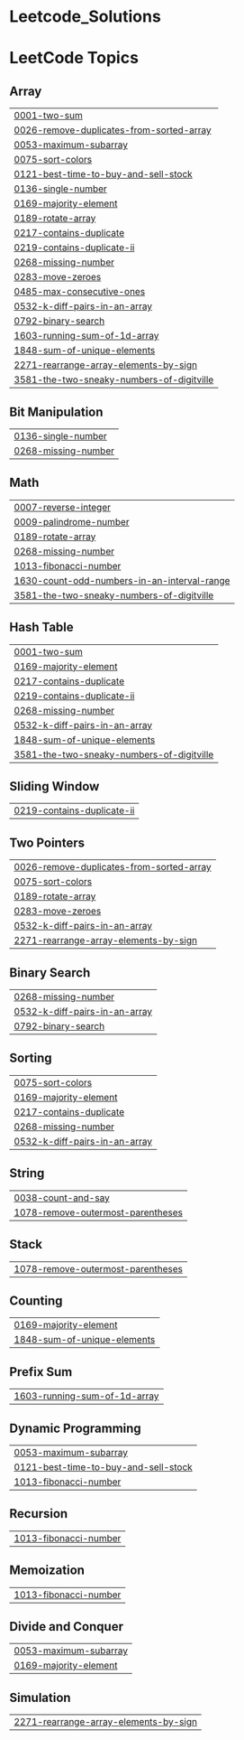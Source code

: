 # Leetcode_Solutions
<!---LeetCode Topics Start-->
# LeetCode Topics
## Array
|  |
| ------- |
| [0001-two-sum](https://github.com/VVchandrahas3/Leetcode_Solutions/tree/master/0001-two-sum) |
| [0026-remove-duplicates-from-sorted-array](https://github.com/VVchandrahas3/Leetcode_Solutions/tree/master/0026-remove-duplicates-from-sorted-array) |
| [0053-maximum-subarray](https://github.com/VVchandrahas3/Leetcode_Solutions/tree/master/0053-maximum-subarray) |
| [0075-sort-colors](https://github.com/VVchandrahas3/Leetcode_Solutions/tree/master/0075-sort-colors) |
| [0121-best-time-to-buy-and-sell-stock](https://github.com/VVchandrahas3/Leetcode_Solutions/tree/master/0121-best-time-to-buy-and-sell-stock) |
| [0136-single-number](https://github.com/VVchandrahas3/Leetcode_Solutions/tree/master/0136-single-number) |
| [0169-majority-element](https://github.com/VVchandrahas3/Leetcode_Solutions/tree/master/0169-majority-element) |
| [0189-rotate-array](https://github.com/VVchandrahas3/Leetcode_Solutions/tree/master/0189-rotate-array) |
| [0217-contains-duplicate](https://github.com/VVchandrahas3/Leetcode_Solutions/tree/master/0217-contains-duplicate) |
| [0219-contains-duplicate-ii](https://github.com/VVchandrahas3/Leetcode_Solutions/tree/master/0219-contains-duplicate-ii) |
| [0268-missing-number](https://github.com/VVchandrahas3/Leetcode_Solutions/tree/master/0268-missing-number) |
| [0283-move-zeroes](https://github.com/VVchandrahas3/Leetcode_Solutions/tree/master/0283-move-zeroes) |
| [0485-max-consecutive-ones](https://github.com/VVchandrahas3/Leetcode_Solutions/tree/master/0485-max-consecutive-ones) |
| [0532-k-diff-pairs-in-an-array](https://github.com/VVchandrahas3/Leetcode_Solutions/tree/master/0532-k-diff-pairs-in-an-array) |
| [0792-binary-search](https://github.com/VVchandrahas3/Leetcode_Solutions/tree/master/0792-binary-search) |
| [1603-running-sum-of-1d-array](https://github.com/VVchandrahas3/Leetcode_Solutions/tree/master/1603-running-sum-of-1d-array) |
| [1848-sum-of-unique-elements](https://github.com/VVchandrahas3/Leetcode_Solutions/tree/master/1848-sum-of-unique-elements) |
| [2271-rearrange-array-elements-by-sign](https://github.com/VVchandrahas3/Leetcode_Solutions/tree/master/2271-rearrange-array-elements-by-sign) |
| [3581-the-two-sneaky-numbers-of-digitville](https://github.com/VVchandrahas3/Leetcode_Solutions/tree/master/3581-the-two-sneaky-numbers-of-digitville) |
## Bit Manipulation
|  |
| ------- |
| [0136-single-number](https://github.com/VVchandrahas3/Leetcode_Solutions/tree/master/0136-single-number) |
| [0268-missing-number](https://github.com/VVchandrahas3/Leetcode_Solutions/tree/master/0268-missing-number) |
## Math
|  |
| ------- |
| [0007-reverse-integer](https://github.com/VVchandrahas3/Leetcode_Solutions/tree/master/0007-reverse-integer) |
| [0009-palindrome-number](https://github.com/VVchandrahas3/Leetcode_Solutions/tree/master/0009-palindrome-number) |
| [0189-rotate-array](https://github.com/VVchandrahas3/Leetcode_Solutions/tree/master/0189-rotate-array) |
| [0268-missing-number](https://github.com/VVchandrahas3/Leetcode_Solutions/tree/master/0268-missing-number) |
| [1013-fibonacci-number](https://github.com/VVchandrahas3/Leetcode_Solutions/tree/master/1013-fibonacci-number) |
| [1630-count-odd-numbers-in-an-interval-range](https://github.com/VVchandrahas3/Leetcode_Solutions/tree/master/1630-count-odd-numbers-in-an-interval-range) |
| [3581-the-two-sneaky-numbers-of-digitville](https://github.com/VVchandrahas3/Leetcode_Solutions/tree/master/3581-the-two-sneaky-numbers-of-digitville) |
## Hash Table
|  |
| ------- |
| [0001-two-sum](https://github.com/VVchandrahas3/Leetcode_Solutions/tree/master/0001-two-sum) |
| [0169-majority-element](https://github.com/VVchandrahas3/Leetcode_Solutions/tree/master/0169-majority-element) |
| [0217-contains-duplicate](https://github.com/VVchandrahas3/Leetcode_Solutions/tree/master/0217-contains-duplicate) |
| [0219-contains-duplicate-ii](https://github.com/VVchandrahas3/Leetcode_Solutions/tree/master/0219-contains-duplicate-ii) |
| [0268-missing-number](https://github.com/VVchandrahas3/Leetcode_Solutions/tree/master/0268-missing-number) |
| [0532-k-diff-pairs-in-an-array](https://github.com/VVchandrahas3/Leetcode_Solutions/tree/master/0532-k-diff-pairs-in-an-array) |
| [1848-sum-of-unique-elements](https://github.com/VVchandrahas3/Leetcode_Solutions/tree/master/1848-sum-of-unique-elements) |
| [3581-the-two-sneaky-numbers-of-digitville](https://github.com/VVchandrahas3/Leetcode_Solutions/tree/master/3581-the-two-sneaky-numbers-of-digitville) |
## Sliding Window
|  |
| ------- |
| [0219-contains-duplicate-ii](https://github.com/VVchandrahas3/Leetcode_Solutions/tree/master/0219-contains-duplicate-ii) |
## Two Pointers
|  |
| ------- |
| [0026-remove-duplicates-from-sorted-array](https://github.com/VVchandrahas3/Leetcode_Solutions/tree/master/0026-remove-duplicates-from-sorted-array) |
| [0075-sort-colors](https://github.com/VVchandrahas3/Leetcode_Solutions/tree/master/0075-sort-colors) |
| [0189-rotate-array](https://github.com/VVchandrahas3/Leetcode_Solutions/tree/master/0189-rotate-array) |
| [0283-move-zeroes](https://github.com/VVchandrahas3/Leetcode_Solutions/tree/master/0283-move-zeroes) |
| [0532-k-diff-pairs-in-an-array](https://github.com/VVchandrahas3/Leetcode_Solutions/tree/master/0532-k-diff-pairs-in-an-array) |
| [2271-rearrange-array-elements-by-sign](https://github.com/VVchandrahas3/Leetcode_Solutions/tree/master/2271-rearrange-array-elements-by-sign) |
## Binary Search
|  |
| ------- |
| [0268-missing-number](https://github.com/VVchandrahas3/Leetcode_Solutions/tree/master/0268-missing-number) |
| [0532-k-diff-pairs-in-an-array](https://github.com/VVchandrahas3/Leetcode_Solutions/tree/master/0532-k-diff-pairs-in-an-array) |
| [0792-binary-search](https://github.com/VVchandrahas3/Leetcode_Solutions/tree/master/0792-binary-search) |
## Sorting
|  |
| ------- |
| [0075-sort-colors](https://github.com/VVchandrahas3/Leetcode_Solutions/tree/master/0075-sort-colors) |
| [0169-majority-element](https://github.com/VVchandrahas3/Leetcode_Solutions/tree/master/0169-majority-element) |
| [0217-contains-duplicate](https://github.com/VVchandrahas3/Leetcode_Solutions/tree/master/0217-contains-duplicate) |
| [0268-missing-number](https://github.com/VVchandrahas3/Leetcode_Solutions/tree/master/0268-missing-number) |
| [0532-k-diff-pairs-in-an-array](https://github.com/VVchandrahas3/Leetcode_Solutions/tree/master/0532-k-diff-pairs-in-an-array) |
## String
|  |
| ------- |
| [0038-count-and-say](https://github.com/VVchandrahas3/Leetcode_Solutions/tree/master/0038-count-and-say) |
| [1078-remove-outermost-parentheses](https://github.com/VVchandrahas3/Leetcode_Solutions/tree/master/1078-remove-outermost-parentheses) |
## Stack
|  |
| ------- |
| [1078-remove-outermost-parentheses](https://github.com/VVchandrahas3/Leetcode_Solutions/tree/master/1078-remove-outermost-parentheses) |
## Counting
|  |
| ------- |
| [0169-majority-element](https://github.com/VVchandrahas3/Leetcode_Solutions/tree/master/0169-majority-element) |
| [1848-sum-of-unique-elements](https://github.com/VVchandrahas3/Leetcode_Solutions/tree/master/1848-sum-of-unique-elements) |
## Prefix Sum
|  |
| ------- |
| [1603-running-sum-of-1d-array](https://github.com/VVchandrahas3/Leetcode_Solutions/tree/master/1603-running-sum-of-1d-array) |
## Dynamic Programming
|  |
| ------- |
| [0053-maximum-subarray](https://github.com/VVchandrahas3/Leetcode_Solutions/tree/master/0053-maximum-subarray) |
| [0121-best-time-to-buy-and-sell-stock](https://github.com/VVchandrahas3/Leetcode_Solutions/tree/master/0121-best-time-to-buy-and-sell-stock) |
| [1013-fibonacci-number](https://github.com/VVchandrahas3/Leetcode_Solutions/tree/master/1013-fibonacci-number) |
## Recursion
|  |
| ------- |
| [1013-fibonacci-number](https://github.com/VVchandrahas3/Leetcode_Solutions/tree/master/1013-fibonacci-number) |
## Memoization
|  |
| ------- |
| [1013-fibonacci-number](https://github.com/VVchandrahas3/Leetcode_Solutions/tree/master/1013-fibonacci-number) |
## Divide and Conquer
|  |
| ------- |
| [0053-maximum-subarray](https://github.com/VVchandrahas3/Leetcode_Solutions/tree/master/0053-maximum-subarray) |
| [0169-majority-element](https://github.com/VVchandrahas3/Leetcode_Solutions/tree/master/0169-majority-element) |
## Simulation
|  |
| ------- |
| [2271-rearrange-array-elements-by-sign](https://github.com/VVchandrahas3/Leetcode_Solutions/tree/master/2271-rearrange-array-elements-by-sign) |
<!---LeetCode Topics End-->
